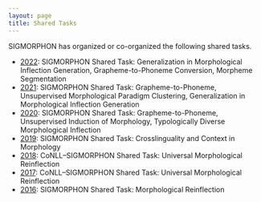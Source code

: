 ```yaml
---
layout: page
title: Shared Tasks
---
```


SIGMORPHON has organized or co-organized the following shared tasks.

- [2022](2022): SIGMORPHON Shared Task: Generalization in Morphological Inflection Generation, Grapheme-to-Phoneme Conversion, Morpheme Segmentation
- [2021](2021): SIGMORPHON Shared Task: Grapheme-to-Phoneme, Unsupervised Morphological Paradigm Clustering, Generalization in Morphological Inflection Generation
- [2020](2020): SIGMORPHON Shared Task: Grapheme-to-Phoneme, Unsupervised Induction of Morphology, Typologically Diverse Morphological Inflection
- [2019](2019): SIGMORPHON Shared Task: Crosslinguality and Context in Morphology
- [2018](2018): CoNLL–SIGMORPHON Shared Task: Universal Morphological Reinflection
- [2017](2017): CoNLL–SIGMORPHON Shared Task: Universal Morphological Reinflection
- [2016](2016): SIGMORPHON Shared Task: Morphological Reinflection


